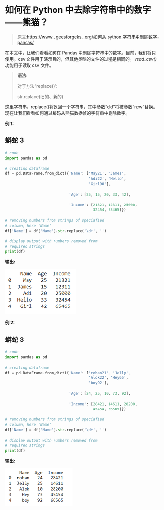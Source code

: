 # 如何在 Python 中去除字符串中的数字——熊猫？

> 原文:[https://www . geesforgeks . org/如何从 python 字符串中删除数字-pandas/](https://www.geeksforgeeks.org/how-to-remove-numbers-from-string-in-python-pandas/)

在本文中，让我们看看如何在 Pandas 中删除字符串中的数字。目前，我们将只使用。csv 文件用于演示目的，但其他类型的文件的过程是相同的。 *read_csv()* 功能用于读取 csv 文件。

> **语法:**
> 
> 对于方法“replace()”:
> 
> str.replace(旧的、新的)

这里字符串。replace()将返回一个字符串，其中参数“old”将被参数“new”替换。现在让我们看看如何通过编码从熊猫数据帧的字符串中删除数字。

**例 1:**

## 蟒蛇 3

```py
# code
import pandas as pd

# creating dataframe
df = pd.DataFrame.from_dict({'Name': ['May21', 'James',
                                      'Adi22', 'Hello',
                                      'Girl90'],

                             'Age': [25, 15, 20, 33, 42],

                             'Income': [21321, 12311, 25000,
                                        32454, 65465]})

# removing numbers from strings of speciafied 
# column, here 'Name'
df['Name'] = df['Name'].str.replace('\d+', '')

# display output with numbers removed from 
# required strings
print(df)
```

**输出:**

![](img/6cab80f3b36a13f8e1f6a5f711763a1c.png)

**例 2:**

## 蟒蛇 3

```py
# code
import pandas as pd

# creating dataframe
df = pd.DataFrame.from_dict({'Name': ['rohan21', 'Jelly',
                                      'Alok22', 'Hey65',
                                      'boy92'],

                             'Age': [24, 25, 10, 73, 92],

                             'Income': [28421, 14611, 28200,
                                        45454, 66565]})

# removing numbers from strings of speciafied 
# column, here 'Name'
df['Name'] = df['Name'].str.replace('\d+', '')

# display output with numbers removed from 
# required strings
print(df)
```

**输出:**

![](img/3ac6c78122fde46ca40fef2ad8b99027.png)